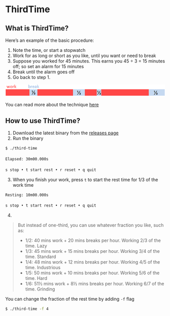 # ThirdTime

## What is ThirdTime?

Here’s an example of the basic procedure:

1. Note the time, or start a stopwatch
2. Work for as long or short as you like, until you want or need to break
3. Suppose you worked for 45 minutes. This earns you 45 ÷ 3 = 15 minutes off; so set an alarm for 15 minutes
4. Break until the alarm goes off
5. Go back to step 1.

<!-- add image -->
![ThirdTime](
    docs/breaks.png)

You can read more about the technique 
[here](https://www.lesswrong.com/posts/RWu8eZqbwgB9zaerh/third-time-a-better-way-to-work)

## How to use ThirdTime? 

1. Download the latest binary from the [releases page](https://github.com/ghodsizadeh/ThirdTime/releases)
2. Run the binary
```bash
$ ./third-time

Elapsed: 30m00.000s

s stop • t start rest • r reset • q quit
```
3. When you finish your work, press `t` to start the rest time for 1/3 of the work time
```bash
Resting: 10m00.000s

s stop • t start rest • r reset • q quit
```
4. 
> But instead of one-third, you can use whatever fraction you like, such as:
> - 1/2: 40 mins work + 20 mins breaks per hour. Working 2/3 of the time. Lazy
> - 1/3: 45 mins work + 15 mins breaks per hour. Working 3/4 of the time. Standard
> - 1/4: 48 mins work + 12 mins breaks per hour. Working 4/5 of the time. Industrious
> - 1/5: 50 mins work + 10 mins breaks per hour. Working 5/6 of the time. Hard
> -  1/6: 51½ mins work + 8½ mins breaks per hour. Working 6/7 of the time. Grinding 
   
   You can change the fraction of the rest time by adding `-f` flag
```bash
$ ./third-time -f 4
```
